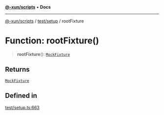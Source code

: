[**@-xun/scripts**](../../../README.md) • **Docs**

***

[@-xun/scripts](../../../README.md) / [test/setup](../README.md) / rootFixture

# Function: rootFixture()

> **rootFixture**(): [`MockFixture`](../interfaces/MockFixture.md)

## Returns

[`MockFixture`](../interfaces/MockFixture.md)

## Defined in

[test/setup.ts:663](https://github.com/Xunnamius/xscripts/blob/d6d7a7ba960d4afbaeb1cb7202a4cb4c1a4e6c33/test/setup.ts#L663)
